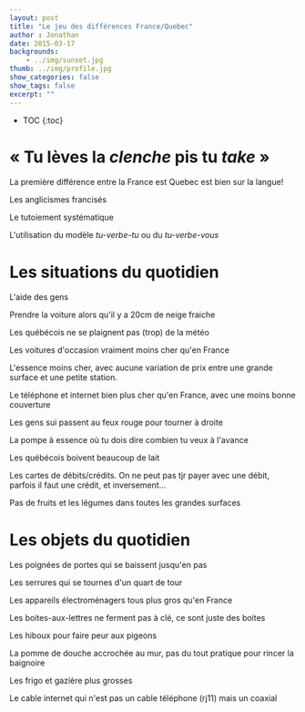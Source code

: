 ```yaml
---
layout: post
title: "Le jeu des différences France/Quebec"
author : Jonathan
date: 2015-03-17
backgrounds:
    - ../img/sunset.jpg
thumb: ../img/profile.jpg
show_categories: false
show_tags: false
excerpt: ""
---
```


* TOC
{:toc}

# « Tu lèves la *clenche* pis tu *take* »

La première différence entre la France est Quebec est bien sur la langue! 

Les anglicismes francisés

Le tutoiement systématique

L'utilisation du modèle *tu-verbe-tu* ou du *tu-verbe-vous* 


# Les situations du quotidien

L'aide des gens

Prendre la voiture alors qu'il y a 20cm de neige fraiche

Les québécois ne se plaignent pas (trop) de la météo

Les voitures d'occasion vraiment moins cher qu'en France

L'essence moins cher, avec aucune variation de prix entre une grande surface et une petite station.

Le téléphone et internet bien plus cher qu'en France, avec une moins bonne couverture

Les gens sui passent au feux rouge pour tourner à droite

La pompe à essence où tu dois dire combien tu veux à l'avance

Les québécois boivent beaucoup de lait

Les cartes de débits/crédits. On ne peut pas tjr payer avec une débit, parfois il faut une crédit, et inversement...

Pas de fruits et les légumes dans toutes les grandes surfaces

# Les objets du quotidien

Les poignées de portes qui se baissent jusqu'en pas

Les serrures qui se tournes d'un quart de tour

Les appareils électroménagers tous plus gros qu'en France

Les boites-aux-lettres ne ferment pas à clé, ce sont juste des boites

Les hiboux pour faire peur aux pigeons

La pomme de douche accrochée au mur, pas du tout pratique pour rincer la baignoire

Les frigo et gazière plus grosses

Le cable internet qui n'est pas un cable téléphone (rj11) mais un coaxial